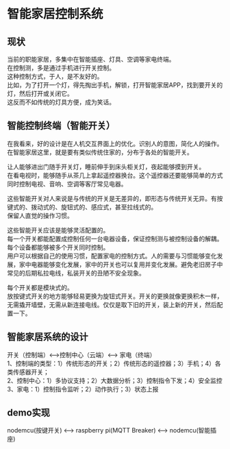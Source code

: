 # 智能家居控制系统

## 现状
当前的职能家居，多集中在智能插座、灯具、空调等家电终端。  
在控制测，多是通过手机进行开关控制。  
这种控制方式，于人，是不友好的。  
比如，为了打开一个灯，得先掏出手机，解锁，打开智能家居APP，找到要开关的灯，然后打开或关闭它。  
这反而不如传统的灯具方便，成为笑话。  

## 智能控制终端（智能开关）
在我看来，好的设计是在人机交互界面上的优化。识别人的意图，简化人的操作。  
在智能家居这里，就是要有类似传统住家的，分布于各处的智能开关。  

让人能够进出门随手开关灯，睡前伸手到床头柜关灯，夜起能够摸到开关。  
在看电视时，能够随手从茶几上拿起遥控器换台。这个遥控器还要能够简单的方式同时控制电视、音响、空调等客厅常见电器。  

这些智能开关对人来说是与传统的开关是无差异的，即形态与传统开关无异。有按键式的、拨动式的、旋钮式的、感应式，甚至拉线式的。  
保留人直觉的操作习惯。  

这些智能开关应该是能够灵活配置的。  
每一个开关都能配置成控制任何一台电器设备，保证控制测与被控制设备的解耦。  
每个设备都能够被多个开关同时控制。  
用户可以根据自己的使用习惯，配置家电的控制方式。人的需要与习惯能够变化发展，家中电器能够变化发展，家中的开关也可以复用并变化发展。避免老旧房子中常见的后期私拉电线，私装开关的丑陋不安全现象。  

每个开关都是模块式的。  
放按键式开关的地方能够轻易更换为旋钮式开关。开关的更换就像更换积木一样，无需撬开墙壁，无需从新连接电线。仅仅是取下旧的开关，装上新的开关，然后配置一下。  

## 智能家居系统的设计
开关（控制端）<——>控制中心（云端）<——> 家电（终端）  
1、控制端的类型：1）传统形态的开关；2）传统形态的遥控器；3）手机；4）各类传感器开关；  
2、控制中心：1）多协议支持；2）大数据分析；3）控制指令下发；4）安全监控  
3、家电：1）控制指令监听；2）动作执行；3）状态上报  

## demo实现
nodemcu(按键开关) <——> raspberry pi(MQTT Breaker) <——> nodemcu(智能插座)
